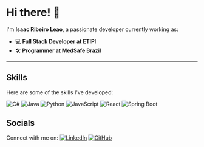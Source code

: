 # Hi there! 👋

I'm **Isaac Ribeiro Leao**, a passionate developer currently working as:

- 💻 **Full Stack Developer at ETIPI**
- 🛠️ **Programmer at MedSafe Brazil**

---

## Skills

Here are some of the skills I've developed:

![C#](https://img.shields.io/badge/-C%23-239120?style=flat-square&logo=c-sharp&logoColor=white)
![Java](https://img.shields.io/badge/-Java-007396?style=flat-square&logo=java&logoColor=white)
![Python](https://img.shields.io/badge/-Python-3776AB?style=flat-square&logo=python&logoColor=white)
![JavaScript](https://img.shields.io/badge/-JavaScript-F7DF1E?style=flat-square&logo=javascript&logoColor=black)
![React](https://img.shields.io/badge/-React-61DAFB?style=flat-square&logo=react&logoColor=black)
![Spring Boot](https://img.shields.io/badge/-Spring%20Boot-6DB33F?style=flat-square&logo=spring-boot&logoColor=white)

## Socials

Connect with me on:
[![LinkedIn](https://img.shields.io/badge/-LinkedIn-0A66C2?style=flat-square&logo=linkedin&logoColor=white)](https://www.linkedin.com/in/isaacleao/)
[![GitHub](https://img.shields.io/badge/-GitHub-181717?style=flat-square&logo=github&logoColor=white)](https://github.com/IsaacRibeiroLeao)


